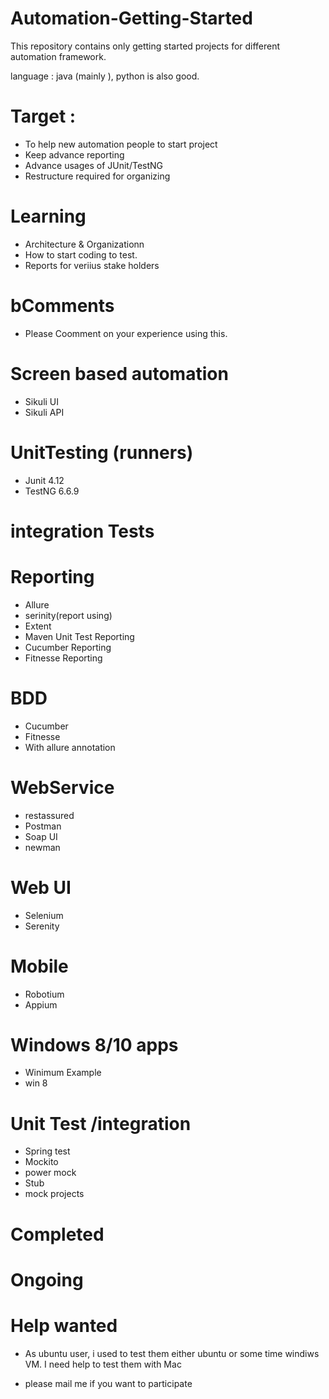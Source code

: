 # Automation-Getting-Started
This repository contains only getting started projects for different automation framework. 

language : java (mainly ), python is also good. 

# Target : 
- To help new automation people to start project 
- Keep advance reporting 
- Advance usages of JUnit/TestNG
- Restructure required for organizing 

# Learning 
- Architecture & Organizationn
- How to start coding to test.
- Reports for veriius stake holders 

# bComments
- Please Coomment on your experience using this.

# Screen based automation 
- Sikuli UI
- Sikuli API

# UnitTesting (runners)
- Junit 4.12
- TestNG 6.6.9

# integration Tests

# Reporting 
- Allure
- serinity(report using)
- Extent
- Maven Unit Test Reporting 
- Cucumber Reporting
- Fitnesse Reporting

# BDD 
- Cucumber
- Fitnesse
- With allure annotation

# WebService 
- restassured
- Postman
- Soap UI
- newman

# Web UI
- Selenium
- Serenity

# Mobile
- Robotium
- Appium

# Windows 8/10 apps
 - Winimum Example 
 - win 8

# Unit Test /integration 
- Spring test
- Mockito
- power mock 
- Stub
- mock projects 

# Completed 

# Ongoing
# Help wanted
- As ubuntu user, i used to test them either ubuntu or some time windiws VM. I need help to test them with Mac

- please mail me if you want to participate 
